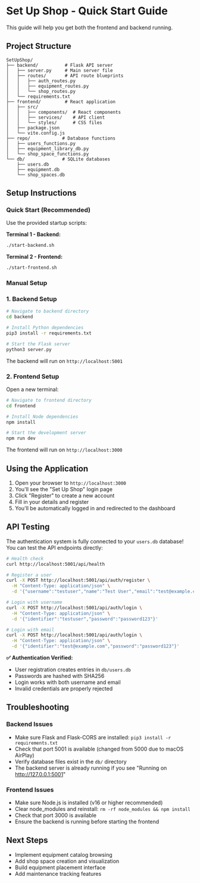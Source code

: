 # Set Up Shop - Quick Start Guide

This guide will help you get both the frontend and backend running.

## Project Structure

```
SetUpShop/
├── backend/          # Flask API server
│   ├── server.py     # Main server file
│   ├── routes/       # API route blueprints
│   │   ├── auth_routes.py
│   │   ├── equipment_routes.py
│   │   └── shop_routes.py
│   └── requirements.txt
├── frontend/         # React application
│   ├── src/
│   │   ├── components/  # React components
│   │   ├── services/    # API client
│   │   └── styles/      # CSS files
│   ├── package.json
│   └── vite.config.js
├── repo/            # Database functions
│   ├── users_functions.py
│   ├── equipment_library_db.py
│   └── shop_space_functions.py
└── db/              # SQLite databases
    ├── users.db
    ├── equipment.db
    └── shop_spaces.db
```

## Setup Instructions

### Quick Start (Recommended)

Use the provided startup scripts:

**Terminal 1 - Backend:**
```bash
./start-backend.sh
```

**Terminal 2 - Frontend:**
```bash
./start-frontend.sh
```

### Manual Setup

### 1. Backend Setup

```bash
# Navigate to backend directory
cd backend

# Install Python dependencies
pip3 install -r requirements.txt

# Start the Flask server
python3 server.py
```

The backend will run on `http://localhost:5001`

### 2. Frontend Setup

Open a new terminal:

```bash
# Navigate to frontend directory
cd frontend

# Install Node dependencies
npm install

# Start the development server
npm run dev
```

The frontend will run on `http://localhost:3000`

## Using the Application

1. Open your browser to `http://localhost:3000`
2. You'll see the "Set Up Shop" login page
3. Click "Register" to create a new account
4. Fill in your details and register
5. You'll be automatically logged in and redirected to the dashboard

## API Testing

The authentication system is fully connected to your `users.db` database! You can test the API endpoints directly:

```bash
# Health check
curl http://localhost:5001/api/health

# Register a user
curl -X POST http://localhost:5001/api/auth/register \
  -H "Content-Type: application/json" \
  -d '{"username":"testuser","name":"Test User","email":"test@example.com","password":"password123"}'

# Login with username
curl -X POST http://localhost:5001/api/auth/login \
  -H "Content-Type: application/json" \
  -d '{"identifier":"testuser","password":"password123"}'

# Login with email
curl -X POST http://localhost:5001/api/auth/login \
  -H "Content-Type: application/json" \
  -d '{"identifier":"test@example.com","password":"password123"}'
```

**✅ Authentication Verified:**
- User registration creates entries in `db/users.db`
- Passwords are hashed with SHA256
- Login works with both username and email
- Invalid credentials are properly rejected

## Troubleshooting

### Backend Issues
- Make sure Flask and Flask-CORS are installed: `pip3 install -r requirements.txt`
- Check that port 5001 is available (changed from 5000 due to macOS AirPlay)
- Verify database files exist in the `db/` directory
- The backend server is already running if you see "Running on http://127.0.0.1:5001"

### Frontend Issues
- Make sure Node.js is installed (v16 or higher recommended)
- Clear node_modules and reinstall: `rm -rf node_modules && npm install`
- Check that port 3000 is available
- Ensure the backend is running before starting the frontend

## Next Steps

- Implement equipment catalog browsing
- Add shop space creation and visualization
- Build equipment placement interface
- Add maintenance tracking features
